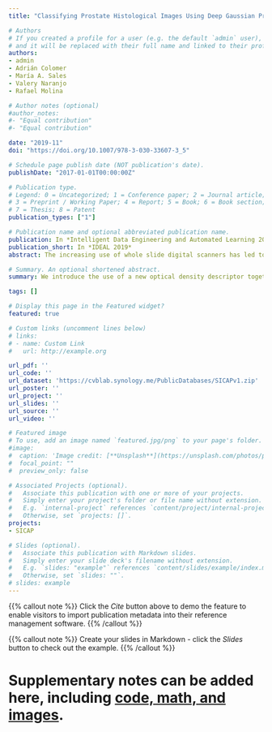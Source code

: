 ```yaml
---
title: "Classifying Prostate Histological Images Using Deep Gaussian Processes on a New Optical Density Granulometry-Based Descriptor"

# Authors
# If you created a profile for a user (e.g. the default `admin` user), write the username (folder name) here 
# and it will be replaced with their full name and linked to their profile.
authors:
- admin
- Adrián Colomer
- María A. Sales
- Valery Naranjo
- Rafael Molina

# Author notes (optional)
#author_notes:
#- "Equal contribution"
#- "Equal contribution"

date: "2019-11"
doi: "https://doi.org/10.1007/978-3-030-33607-3_5"

# Schedule page publish date (NOT publication's date).
publishDate: "2017-01-01T00:00:00Z"

# Publication type.
# Legend: 0 = Uncategorized; 1 = Conference paper; 2 = Journal article;
# 3 = Preprint / Working Paper; 4 = Report; 5 = Book; 6 = Book section;
# 7 = Thesis; 8 = Patent
publication_types: ["1"]

# Publication name and optional abbreviated publication name.
publication: In *Intelligent Data Engineering and Automated Learning 2019*
publication_short: In *IDEAL 2019*
abstract: The increasing use of whole slide digital scanners has led to an enormous interest in the application of machine learning techniques to detect prostate cancer using eosin and hematoxylin stained histopathological images. In this work the above problem is approached as follows: the optical density of each whole slide image is calculated and its eosin and hematoxylin concentration components estimated. Then, hand-crafted features, which are expected to capture the expertise of pathologists, are extracted from patches of these two concentration components. Finally, patches are classified using a Deep Gaussian Process on the extracted features. The new approach outperforms current state of the art shallow as well as deep classifiers like InceptionV3, Xception and VGG19 with an AUC value higher than 0.98.

# Summary. An optional shortened abstract.
summary: We introduce the use of a new optical density descriptor together with deep gaussian processes for cancer detection in histological prostate images. This combination outperforms the current state of the art in histopathology both shallow classifiers and deep neural networks like InceptionV3, Xception and VGG19 with an AUC value higher than 0.98.

tags: []

# Display this page in the Featured widget?
featured: true

# Custom links (uncomment lines below)
# links:
# - name: Custom Link
#   url: http://example.org

url_pdf: ''
url_code: ''
url_dataset: 'https://cvblab.synology.me/PublicDatabases/SICAPv1.zip'
url_poster: ''
url_project: ''
url_slides: ''
url_source: ''
url_video: ''

# Featured image
# To use, add an image named `featured.jpg/png` to your page's folder. 
#image:
#  caption: 'Image credit: [**Unsplash**](https://unsplash.com/photos/pLCdAaMFLTE)'
#  focal_point: ""
#  preview_only: false

# Associated Projects (optional).
#   Associate this publication with one or more of your projects.
#   Simply enter your project's folder or file name without extension.
#   E.g. `internal-project` references `content/project/internal-project/index.md`.
#   Otherwise, set `projects: []`.
projects:
- SICAP

# Slides (optional).
#   Associate this publication with Markdown slides.
#   Simply enter your slide deck's filename without extension.
#   E.g. `slides: "example"` references `content/slides/example/index.md`.
#   Otherwise, set `slides: ""`.
# slides: example
---
```


{{% callout note %}}
Click the *Cite* button above to demo the feature to enable visitors to import publication metadata into their reference management software.
{{% /callout %}}

{{% callout note %}}
Create your slides in Markdown - click the *Slides* button to check out the example.
{{% /callout %}}

# Supplementary notes can be added here, including [code, math, and images](https://wowchemy.com/docs/writing-markdown-latex/).
